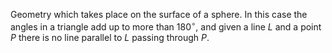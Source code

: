 Geometry which takes place on the surface of a sphere. In this case the
angles in a triangle add up to more than $180^{\circ}$, and given a line
$L$ and a point $P$ there is no line parallel to $L$ passing through
$P$.
